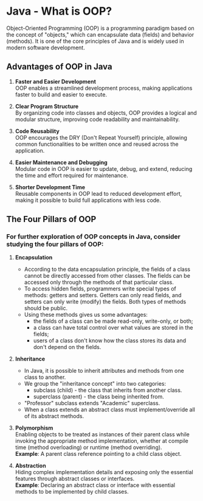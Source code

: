 # Java - What is OOP?
Object-Oriented Programming (OOP) is a programming paradigm based on the concept of "objects," which can encapsulate 
data (fields) and behavior (methods). It is one of the core principles of Java and is widely used in modern software 
development.

## Advantages of OOP in Java

1. **Faster and Easier Development**  
   OOP enables a streamlined development process, making applications faster to build and easier to execute.

2. **Clear Program Structure**  
   By organizing code into classes and objects, OOP provides a logical and modular structure, improving code readability 
   and maintainability.

3. **Code Reusability**  
   OOP encourages the DRY (Don't Repeat Yourself) principle, allowing common functionalities to be written once and 
   reused across the application.

4. **Easier Maintenance and Debugging**  
   Modular code in OOP is easier to update, debug, and extend, reducing the time and effort required for maintenance.

5. **Shorter Development Time**  
   Reusable components in OOP lead to reduced development effort, making it possible to build full applications with 
   less code.

## The Four Pillars of OOP

### For further exploration of OOP concepts in Java, consider studying the four pillars of OOP:

1. **Encapsulation**  
   - According to the data encapsulation principle, the fields of a class cannot be directly accessed from other classes. 
     The fields can be accessed only through the methods of that particular class. 
   - To access hidden fields, programmers write special types of methods: getters and setters. Getters can only read 
     fields, and setters can only write (modify) the fields. Both types of methods should be public.
   - Using these methods gives us some advantages:
     - the fields of a class can be made read-only, write-only, or both;
     - a class can have total control over what values are stored in the fields;
     - users of a class don't know how the class stores its data and don't depend on the fields.

2. **Inheritance**  
   - In Java, it is possible to inherit attributes and methods from one class to another.
   - We group the "inheritance concept" into two categories:
     - subclass (child) - the class that inherits from another class.
     - superclass (parent) - the class being inherited from.
   - "Professor" subclass extends "Academic" superclass.
   - When a class extends an abstract class must implement/override all of its abstract methods.

3. **Polymorphism**  
   Enabling objects to be treated as instances of their parent class while invoking the appropriate method implementation, 
   whether at compile time (method overloading) or runtime (method overriding).  
   **Example**: A parent class reference pointing to a child class object.

4. **Abstraction**  
   Hiding complex implementation details and exposing only the essential features through abstract classes or interfaces.  
   **Example**: Declaring an abstract class or interface with essential methods to be implemented by child classes.
